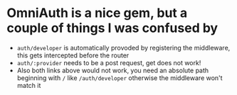# OmniAuth is a nice gem, but a couple of things I was confused by

- `auth/developer` is automatically provoded by registering the middleware, this gets intercepted before the router
- `auth/:provider` needs to be a post request, get does not work!
- Also both links above would not work, you need an absolute path beginning with `/` like `/auth/developer` otherwise the middleware won't match it
